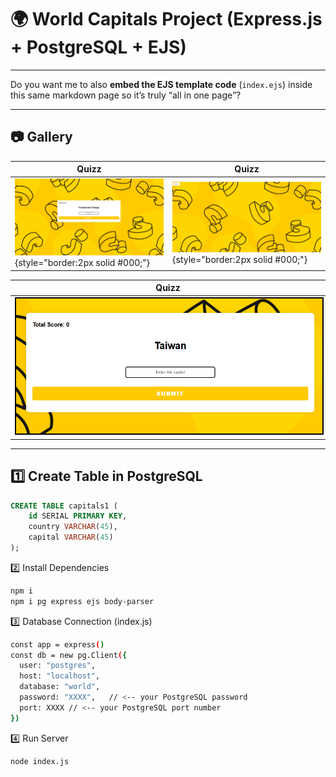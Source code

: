 # 🌍 World Capitals Project (Express.js + PostgreSQL + EJS)


---

Do you want me to also **embed the EJS template code** (`index.ejs`) inside this same markdown page so it’s truly “all in one page”?

---

## 📷 Gallery

| Quizz| Quizz|
|--------|--------|
| ![pgq1](pgq1.png){style="border:2px solid #000;"} | ![pgq2](pgq2.png){style="border:2px solid #000;"} |

| Quizz |
|--------|
| <div style="text-align:center;"><img src="pgq3.png" style="border:2px solid #000;" /></div> |

---

## 1️⃣ Create Table in PostgreSQL
```sql
CREATE TABLE capitals1 (
    id SERIAL PRIMARY KEY,
    country VARCHAR(45),
    capital VARCHAR(45)
);
```
2️⃣ Install Dependencies
```bash
npm i
npm i pg express ejs body-parser
```

3️⃣ Database Connection (index.js)
```bash
const app = express()
const db = new pg.Client({
  user: "postgres",
  host: "localhost",
  database: "world",
  password: "XXXX",   // <-- your PostgreSQL password
  port: XXXX // <-- your PostgreSQL port number
})
```

4️⃣ Run Server
```bash
node index.js
```
